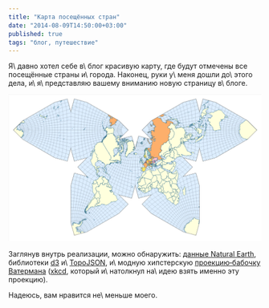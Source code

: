 ```yaml
---
title: "Карта посещённых стран"
date: "2014-08-09T14:50:00+03:00"
published: true
tags: "блог, путешествие"
---
```


Я\ давно хотел себе в\ блог красивую карту, где будут отмечены все посещённые страны и\ города. Наконец, руки у\ меня
дошли до\ этого дела, и\ я\ представляю вашему вниманию новую страницу в\ блоге.

[![Карта](/images/screenshots/map.png)][map]

Заглянув внутрь реализации, можно обнаружить: [данные Natural Earth][earth], библиотеки [d3] и\ [TopoJSON], и\ модную
хипстерскую [проекцию&#8209;бабочку Ватермана][waterman] ([xkcd], который и\ натолкнул на\ идею взять именно эту
проекцию).

Надеюсь, вам нравится не\ меньше моего.

[d3]: http://d3js.org/
[earth]: http://www.naturalearthdata.com/
[map]: /map/
[TopoJSON]: https://github.com/mbostock/topojson
[waterman]: http://en.wikipedia.org/wiki/Waterman_butterfly_projection
[xkcd]: http://xkcd.com/977/

